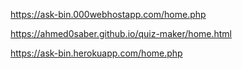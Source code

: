 https://ask-bin.000webhostapp.com/home.php


https://ahmed0saber.github.io/quiz-maker/home.html


https://ask-bin.herokuapp.com/home.php
